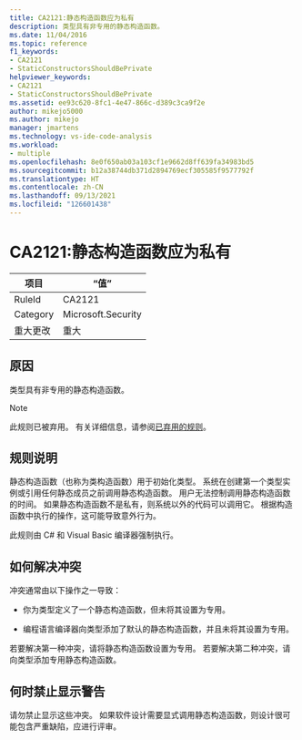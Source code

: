 ```yaml
---
title: CA2121:静态构造函数应为私有
description: 类型具有非专用的静态构造函数。
ms.date: 11/04/2016
ms.topic: reference
f1_keywords:
- CA2121
- StaticConstructorsShouldBePrivate
helpviewer_keywords:
- CA2121
- StaticConstructorsShouldBePrivate
ms.assetid: ee93c620-8fc1-4e47-866c-d389c3ca9f2e
author: mikejo5000
ms.author: mikejo
manager: jmartens
ms.technology: vs-ide-code-analysis
ms.workload:
- multiple
ms.openlocfilehash: 8e0f650ab03a103cf1e9662d8ff639fa34983bd5
ms.sourcegitcommit: b12a38744db371d2894769ecf305585f9577792f
ms.translationtype: HT
ms.contentlocale: zh-CN
ms.lasthandoff: 09/13/2021
ms.locfileid: "126601438"
---
```

# <a name="ca2121-static-constructors-should-be-private"></a>CA2121:静态构造函数应为私有

|项目|“值”|
|-|-|
|RuleId|CA2121|
|Category|Microsoft.Security|
|重大更改|重大|

## <a name="cause"></a>原因
类型具有非专用的静态构造函数。

> [!NOTE]
> 此规则已被弃用。 有关详细信息，请参阅[已弃用的规则](fxcop-unported-deprecated-rules.md)。

## <a name="rule-description"></a>规则说明

静态构造函数（也称为类构造函数）用于初始化类型。 系统在创建第一个类型实例或引用任何静态成员之前调用静态构造函数。 用户无法控制调用静态构造函数的时间。 如果静态构造函数不是私有，则系统以外的代码可以调用它。 根据构造函数中执行的操作，这可能导致意外行为。

此规则由 C# 和 Visual Basic 编译器强制执行。

## <a name="how-to-fix-violations"></a>如何解决冲突

冲突通常由以下操作之一导致：

- 你为类型定义了一个静态构造函数，但未将其设置为专用。

- 编程语言编译器向类型添加了默认的静态构造函数，并且未将其设置为专用。

若要解决第一种冲突，请将静态构造函数设置为专用。 若要解决第二种冲突，请向类型添加专用静态构造函数。

## <a name="when-to-suppress-warnings"></a>何时禁止显示警告

请勿禁止显示这些冲突。 如果软件设计需要显式调用静态构造函数，则设计很可能包含严重缺陷，应进行评审。
